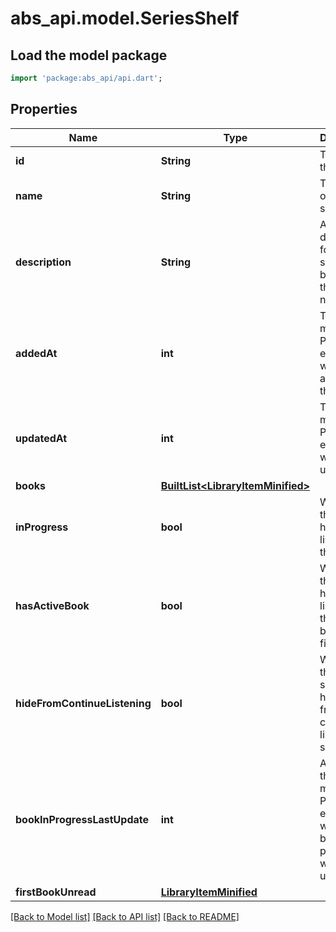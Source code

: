 # abs_api.model.SeriesShelf

## Load the model package
```dart
import 'package:abs_api/api.dart';
```

## Properties
Name | Type | Description | Notes
------------ | ------------- | ------------- | -------------
**id** | **String** | The ID of the series. | [optional] 
**name** | **String** | The name of the series. | [optional] 
**description** | **String** | A description for the series. Will be null if there is none. | [optional] 
**addedAt** | **int** | The time (in ms since POSIX epoch) when added to the server. | [optional] 
**updatedAt** | **int** | The time (in ms since POSIX epoch) when last updated. | [optional] 
**books** | [**BuiltList&lt;LibraryItemMinified&gt;**](LibraryItemMinified.md) |  | [optional] 
**inProgress** | **bool** | Whether the user has started listening to the series. | [optional] 
**hasActiveBook** | **bool** | Whether the user has started listening to the series, but has not finished it. | [optional] 
**hideFromContinueListening** | **bool** | Whether the series should be hidden from the continue listening section. | [optional] 
**bookInProgressLastUpdate** | **int** | An Integer, the time (in ms since POSIX epoch) when the book's progress was last updated. | [optional] 
**firstBookUnread** | [**LibraryItemMinified**](LibraryItemMinified.md) |  | [optional] 

[[Back to Model list]](../README.md#documentation-for-models) [[Back to API list]](../README.md#documentation-for-api-endpoints) [[Back to README]](../README.md)


